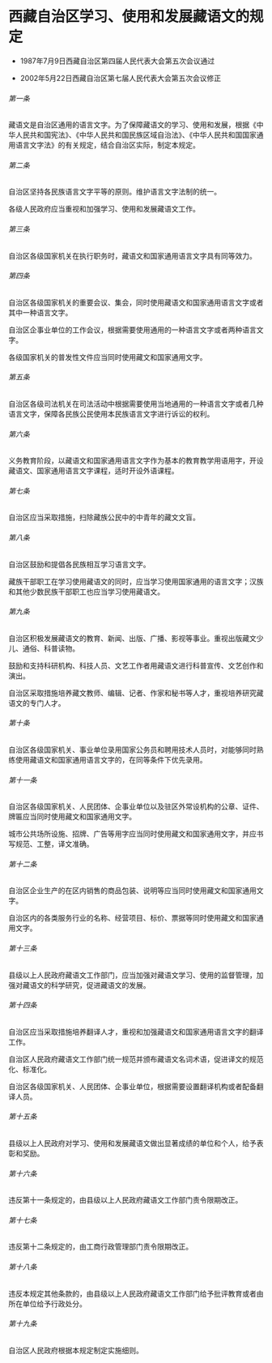 # 西藏自治区学习、使用和发展藏语文的规定

- 1987年7月9日西藏自治区第四届人民代表大会第五次会议通过

- 2002年5月22日西藏自治区第七届人民代表大会第五次会议修正

<!-- INFO END -->

###### 第一条

藏语文是自治区通用的语言文字。为了保障藏语文的学习、使用和发展，根据《中华人民共和国宪法》、《中华人民共和国民族区域自治法》、《中华人民共和国国家通用语言文字法》的有关规定，结合自治区实际，制定本规定。

###### 第二条

自治区坚持各民族语言文字平等的原则。维护语言文字法制的统一。

各级人民政府应当重视和加强学习、使用和发展藏语文工作。

###### 第三条

自治区各级国家机关在执行职务时，藏语文和国家通用语言文字具有同等效力。

###### 第四条

自治区各级国家机关的重要会议、集会，同时使用藏语文和国家通用语言文字或者其中一种语言文字。

自治区企事业单位的工作会议，根据需要使用通用的一种语言文字或者两种语言文字。

各级国家机关的普发性文件应当同时使用藏文和国家通用文字。

###### 第五条

自治区各级司法机关在司法活动中根据需要使用当地通用的一种语言文字或者几种语言文字，保障各民族公民使用本民族语言文字进行诉讼的权利。

###### 第六条

义务教育阶段，以藏语文和国家通用语言文字作为基本的教育教学用语用字，开设藏语文、国家通用语言文字课程，适时开设外语课程。

###### 第七条

自治区应当采取措施，扫除藏族公民中的中青年的藏文文盲。

###### 第八条

自治区鼓励和提倡各民族相互学习语言文字。

藏族干部职工在学习使用藏语文的同时，应当学习使用国家通用的语言文字；汉族和其他少数民族干部职工也应当学习使用藏语文。

###### 第九条

自治区积极发展藏语文的教育、新闻、出版、广播、影视等事业。重视出版藏文少儿、通俗、科普读物。

鼓励和支持科研机构、科技人员、文艺工作者用藏语文进行科普宣传、文艺创作和演出。

自治区采取措施培养藏文教师、编辑、记者、作家和秘书等人才，重视培养研究藏语文的专门人才。

###### 第十条

自治区各级国家机关、事业单位录用国家公务员和聘用技术人员时，对能够同时熟练使用藏语文和国家通用语言文字的，在同等条件下优先录用。

###### 第十一条

自治区各级国家机关、人民团体、企事业单位以及驻区外常设机构的公章、证件、牌匾应当同时使用藏文和国家通用文字。

城市公共场所设施、招牌、广告等用字应当同时使用藏文和国家通用文字，并应书写规范、工整，译文准确。

###### 第十二条

自治区企业生产的在区内销售的商品包装、说明等应当同时使用藏文和国家通用文字。

自治区内的各类服务行业的名称、经营项目、标价、票据等同时使用藏文和国家通用文字。

###### 第十三条

县级以上人民政府藏语文工作部门，应当加强对藏语文学习、使用的监督管理，加强对藏语文的科学研究，促进藏语文的发展。

###### 第十四条

自治区应当采取措施培养翻译人才，重视和加强藏语文和国家通用语言文字的翻译工作。

自治区人民政府藏语文工作部门统一规范并颁布藏语文名词术语，促进译文的规范化、标准化。

自治区各级国家机关、人民团体、企事业单位，根据需要设置翻译机构或者配备翻译人员。

###### 第十五条

县级以上人民政府对学习、使用和发展藏语文做出显著成绩的单位和个人，给予表彰和奖励。

###### 第十六条

违反第十一条规定的，由县级以上人民政府藏语文工作部门责令限期改正。

###### 第十七条

违反第十二条规定的，由工商行政管理部门责令限期改正。

###### 第十八条

违反本规定其他条款的，由县级以上人民政府藏语文工作部门给予批评教育或者由所在单位给予行政处分。

###### 第十九条

自治区人民政府根据本规定制定实施细则。
